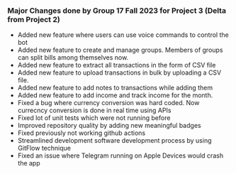 ### Major Changes done by Group 17 Fall 2023 for Project 3 (Delta from Project 2)

- Added new feature where users can use voice commands to control the bot
- Added new feature to create and manage groups. Members of groups can split bills among themselves now.
- Added new feature to extract all transactions in the form of CSV file
- Added new feature to upload transactions in bulk by uploading a CSV file.
- Added new feature to add notes to transactions while adding them
- Added new feature to add income and track income for the month.
- Fixed a bug where currency conversion was hard coded. Now currecncy conversion is done in real time using APIs
- Fixed lot of unit tests which were not running before
- Improved repository quality by adding new meaningful badges
- Fixed previously not working github actions
- Streamlined development software development process by using GitFlow technique
- Fixed an issue where Telegram running on Apple Devices would crash the app
